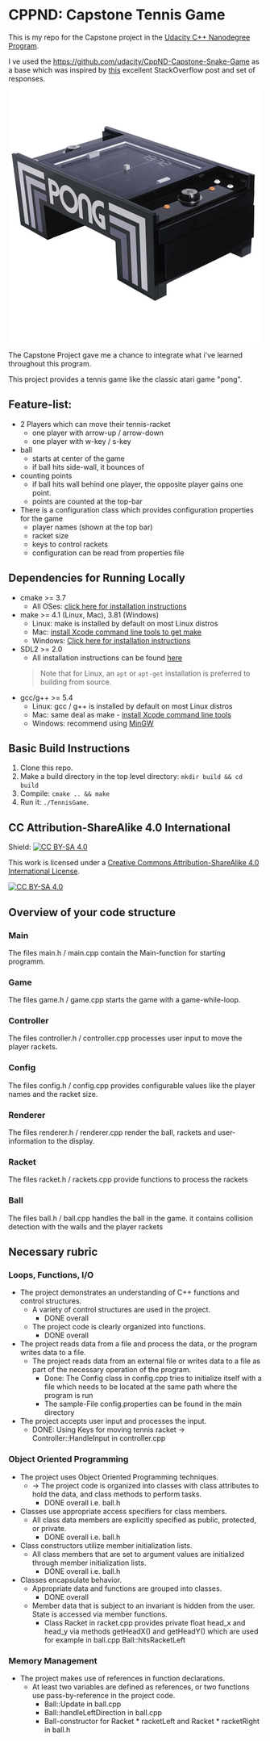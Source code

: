 # CPPND: Capstone Tennis Game

This is my repo for the Capstone project in the [Udacity C++ Nanodegree Program](https://www.udacity.com/course/c-plus-plus-nanodegree--nd213).

I ve used the https://github.com/udacity/CppND-Capstone-Snake-Game as a base which was inspired by [this](https://codereview.stackexchange.com/questions/212296/snake-game-in-c-with-sdl) excellent StackOverflow post and set of responses.

<img center src="pong.jpg"/>

The Capstone Project gave me a chance to integrate what i've learned throughout this program. 

This project provides a tennis game like the classic atari game "pong".

## Feature-list:
* 2 Players which can move their tennis-racket
  * one player with arrow-up / arrow-down
  * one player with w-key / s-key
* ball
  * starts at center of the game
  * if ball hits side-wall, it bounces of
* counting points
  * if ball hits wall behind one player, the opposite player gains one point.
  * points are counted at the top-bar    
* There is a configuration class which provides configuration properties for the game
  * player names (shown at the top bar)
  * racket size
  * keys to control rackets
  * configuration can be read from properties file

## Dependencies for Running Locally
* cmake >= 3.7
  * All OSes: [click here for installation instructions](https://cmake.org/install/)
* make >= 4.1 (Linux, Mac), 3.81 (Windows)
  * Linux: make is installed by default on most Linux distros
  * Mac: [install Xcode command line tools to get make](https://developer.apple.com/xcode/features/)
  * Windows: [Click here for installation instructions](http://gnuwin32.sourceforge.net/packages/make.htm)
* SDL2 >= 2.0
  * All installation instructions can be found [here](https://wiki.libsdl.org/Installation)
  >Note that for Linux, an `apt` or `apt-get` installation is preferred to building from source. 
* gcc/g++ >= 5.4
  * Linux: gcc / g++ is installed by default on most Linux distros
  * Mac: same deal as make - [install Xcode command line tools](https://developer.apple.com/xcode/features/)
  * Windows: recommend using [MinGW](http://www.mingw.org/)

## Basic Build Instructions

1. Clone this repo.
2. Make a build directory in the top level directory: `mkdir build && cd build`
3. Compile: `cmake .. && make`
4. Run it: `./TennisGame`.


## CC Attribution-ShareAlike 4.0 International


Shield: [![CC BY-SA 4.0][cc-by-sa-shield]][cc-by-sa]

This work is licensed under a
[Creative Commons Attribution-ShareAlike 4.0 International License][cc-by-sa].

[![CC BY-SA 4.0][cc-by-sa-image]][cc-by-sa]

[cc-by-sa]: http://creativecommons.org/licenses/by-sa/4.0/
[cc-by-sa-image]: https://licensebuttons.net/l/by-sa/4.0/88x31.png
[cc-by-sa-shield]: https://img.shields.io/badge/License-CC%20BY--SA%204.0-lightgrey.svg

## Overview of your code structure
### Main
The files main.h / main.cpp contain the Main-function for starting programm.

### Game
The files game.h / game.cpp starts the game with a game-while-loop.

### Controller
The files controller.h / controller.cpp processes user input to move the player rackets.

### Config
The files config.h / config.cpp provides configurable values like the player names and the racket size.

### Renderer
The files renderer.h / renderer.cpp render the ball, rackets and user-information to the display.

### Racket
The files racket.h / rackets.cpp provide functions to process the rackets

### Ball
The files ball.h / ball.cpp handles the ball in the game. it contains collision detection with the walls and the player rackets


## Necessary rubric

  ### Loops, Functions, I/O
  * The project demonstrates an understanding of C++ functions and control structures.
    * A variety of control structures are used in the project.
      * DONE overall
    * The project code is clearly organized into functions.
      * DONE overall
  * The project reads data from a file and process the data, or the program writes data to a file.
    * The project reads data from an external file or writes data to a file as part of the necessary operation of the program.
      * Done: The Config class in config.cpp tries to initialize itself with a file which needs to be located at the same path where the program is run
      * The sample-File config.properties can be found in the main directory
  * The project accepts user input and processes the input.
    * DONE: Using Keys for moving tennis racket -> Controller::HandleInput in controller.cpp
  
  ### Object Oriented Programming
  * The project uses Object Oriented Programming techniques.
    * -> The project code is organized into classes with class attributes to hold the data, and class methods to perform tasks.
      * DONE overall i.e. ball.h
  * Classes use appropriate access specifiers for class members.
    * All class data members are explicitly specified as public, protected, or private.
      * DONE overall i.e. ball.h
  * Class constructors utilize member initialization lists.
    * All class members that are set to argument values are initialized through member initialization lists.
      * DONE overall i.e. ball.h
  * Classes encapsulate behavior.
    * Appropriate data and functions are grouped into classes.
      * DONE overall
    * Member data that is subject to an invariant is hidden from the user. State is accessed via member functions.
      *   Class Racket in racket.cpp provides private float head_x and head_y via methods getHeadX() and getHeadY() which are used for example in ball.cpp Ball::hitsRacketLeft

  ### Memory Management
  * The project makes use of references in function declarations.
    * At least two variables are defined as references, or two functions use pass-by-reference in the project code.
      * Ball::Update in ball.cpp
      * Ball::handleLeftDirection in ball.cpp
      * Ball-constructor for Racket * racketLeft and Racket * racketRight in ball.h
